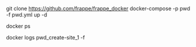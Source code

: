 git clone https://github.com/frappe/frappe_docker
docker-compose -p pwd -f pwd.yml up -d


docker ps

docker logs pwd_create-site_1 -f